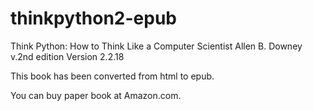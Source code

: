 # thinkpython2-epub
Think Python: How to Think Like a Computer Scientist
Allen B. Downey
v.2nd edition Version 2.2.18

This book has been converted from html to epub.

You can buy paper book at Amazon.com.